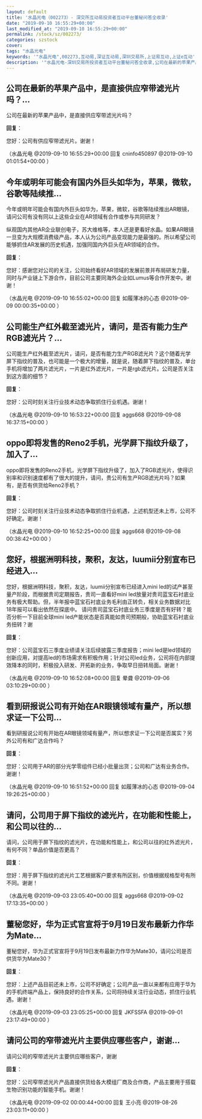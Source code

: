 ```yaml
---
layout: default
title: '水晶光电（002273）- 深交所互动易投资者互动平台董秘问答全收录'
date: "2019-09-10 16:55:29+00:00"
last_modified_at: "2019-09-10 16:55:29+00:00"
permalink: /stock/sz/002273/
categories: szstock
cover: 
tags: "水晶光电"
keywords: '"水晶光电",002273,互动易,深证互动易,深圳交易所,上证易互动,上证e互动'
description: '"水晶光电-深圳交易所投资者互动平台董秘问答全收录,公司在最新的苹果产品中，是直接供应窄带滤光片吗？"'
---
```


## 公司在最新的苹果产品中，是直接供应窄带滤光片吗？...

公司在最新的苹果产品中，是直接供应窄带滤光片吗？

**回复**：

您好：公司有供应窄带滤光片。谢谢！ 

（水晶光电  @2019-09-10 16:55:29+00:00 回复 cninfo450897  @2019-09-10 01:01:54+00:00 ）

## 今年或明年可能会有国内外巨头如华为，苹果，微软，谷歌等陆续推...

今年或明年可能会有国内外巨头如华为，苹果，微软，谷歌等陆续推出AR眼镜，请问公司有没有同以上这些企业在AR领域有合作或参与共同研发？

纵观国内其他AR企业联创电子，苏大维格等，本人还是更看好水晶。如果AR眼镜一旦变为大规模消费级产品，本人认为公司产品变现能力是最强的。所以希望公司能够抓住AR发展的历史机遇，加强同国内外巨头在AR领域的合作。

**回复**：

您好：感谢您对公司的关注，公司始终看好AR领域的发展前景并布局研发力量，同时与产业链上下游合作，目前公司主要同海外企业如Lumus等合作开发中。谢谢！ 

（水晶光电  @2019-09-10 16:55:02+00:00 回复 如履薄冰的心态  @2019-09-09 00:00:35+00:00 ）

## 公司能生产红外截至滤光片，请问，是否有能力生产RGB滤光片？...

公司能生产红外截至滤光片，请问，是否有能力生产RGB滤光片？这个随着光学屏下指纹的普及，也可能是一个极大的增量，就是说，随着屏下指纹的普及，单台手机将增加了两片滤光片，一片是红外滤光片，一片是rgb滤光片。公司是否关注到这方面的细节？

**回复**：

您好：公司时刻关注行业技术动态争取抓住行业机遇。谢谢！ 

（水晶光电  @2019-09-10 16:53:22+00:00 回复 aggs668  @2019-09-08 16:37:15+00:00 ）

## oppo即将发售的Reno2手机，光学屏下指纹升级了，加入了...

oppo即将发售的Reno2手机，光学屏下指纹升级了，加入了RGB滤光片，使得识别率和识别速度都有了很大的提升，请问，贵公司有生产RGB滤光片吗？如果有，是否有供货给Reno2手机？

**回复**：

您好：公司时刻关注行业技术动态争取抓住行业机遇，上述机型还未上市，公司不好确定。谢谢！ 

（水晶光电  @2019-09-10 16:52:25+00:00 回复 aggs668  @2019-09-08 00:38:42+00:00 ）

## 您好，根据洲明科技，聚积，友达，luumii分别宣布已经进入...

您好，根据洲明科技，聚积，友达，luumii分别宣布已经进入mini led的试产甚至量产阶段，而根据贵司定期报告，贵司一直看好mini led放量对贵司蓝宝石衬底业务有极大帮助。但，半年报中蓝宝石衬底业务毛利由正转负，相关业务数据对比18年报可以看出依然在探底中。
请问贵司蓝宝石衬底业务三季度是否有好转？能否分析一下目前全球mini led产能状态是否真能如贵司预期般，协助蓝宝石衬底业务扭转？谢

**回复**：

您好：公司蓝宝石三季度业绩请关注后续披露三季度报告；mini led是led领域的创新应用，对提高led的市场需求有积极作用；针对公司led业务，公司将在内部提效降本的同时，积极投入研发、开拓新的业务，争取早日扭转局面。谢谢！ 

（水晶光电  @2019-09-10 16:52:08+00:00 回复 晕聋  @2019-09-06 03:10:29+00:00 ）

## 看到研报说公司有开始在AR眼镜领域有量产，所以想求证一下公司...

看到研报说公司有开始在AR眼镜领域有量产，所以想求证一下公司是否属实？另外公司有和广达合作吗？

**回复**：

您好：公司用于AR的部分光学零组件已经小批量出货；公司和广达有业务合作。谢谢！ 

（水晶光电  @2019-09-10 16:51:52+00:00 回复 如履薄冰的心态  @2019-09-04 19:26:25+00:00 ）

## 请问，公司用于屏下指纹的滤光片，在功能和性能上，和公司以往的...

请问，公司用于屏下指纹的滤光片，在功能和性能上，和公司以往的红外滤光片，有何不同？单品价值是否更高？

**回复**：

您好：用于屏下指纹的滤光片工艺根据客户要求有所区别，价值根据规格型号有所不同。谢谢！ 

（水晶光电  @2019-09-03 23:05:40+00:00 回复 aggs668  @2019-09-02 17:13:35+00:00 ）

## 董秘您好，华为正式官宣将于9月19日发布最新力作华为Mate...

董秘您好，华为正式官宣将于9月19日发布最新力作华为Mate30，请问公司是否供货华为Mate30？

**回复**：

您好：上述产品目前还未上市，公司不好确定；公司产品一直以来都有应用于华为的手机终端产品上，保持良好的合作关系，公司将持续关注行业动态，抓住行业机遇。谢谢！ 

（水晶光电  @2019-09-03 23:05:25+00:00 回复 JKFSSFA  @2019-09-01 23:17:49+00:00 ）

## 请问公司的窄带滤光片主要供应哪些客户，谢谢...

请问公司的窄带滤光片主要供应哪些客户，谢谢

**回复**：

您好：公司窄带滤光片产品直接供货给各大模组厂商及合作商，产品主要用于搭载生物识别功能的智能手机。谢谢！ 

（水晶光电  @2019-09-02 00:00:44+00:00 回复 王小亮  @2019-08-26 23:03:11+00:00 ）


